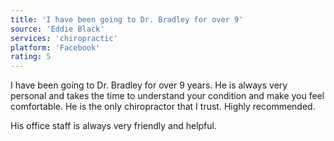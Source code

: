 ```yaml
---
title: 'I have been going to Dr. Bradley for over 9'
source: 'Eddie Black'
services: 'chiropractic'
platform: 'Facebook'
rating: 5
---
```


I have been going to Dr. Bradley for over 9 years. He is always very personal and takes the time to understand your condition and make you feel comfortable. He is the only chiropractor that I trust. Highly recommended.

His office staff is always very friendly and helpful.
    